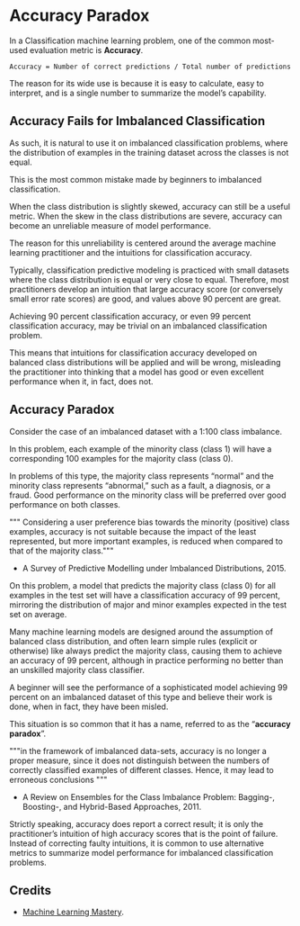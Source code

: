 # Accuracy Paradox

In a Classification machine learning problem, one of the common most-used evaluation metric is __Accuracy__.

```
Accuracy = Number of correct predictions / Total number of predictions
```

The reason for its wide use is because it is easy to calculate, easy to interpret, and is a single number to summarize the model’s capability.

## Accuracy Fails for Imbalanced Classification

As such, it is natural to use it on imbalanced classification problems, where the distribution of examples in the training dataset across the classes is not equal.

This is the most common mistake made by beginners to imbalanced classification.

When the class distribution is slightly skewed, accuracy can still be a useful metric. When the skew in the class distributions are severe, accuracy can become an unreliable measure of model performance.

The reason for this unreliability is centered around the average machine learning practitioner and the intuitions for classification accuracy.

Typically, classification predictive modeling is practiced with small datasets where the class distribution is equal or very close to equal. Therefore, most practitioners develop an intuition that large accuracy score (or conversely small error rate scores) are good, and values above 90 percent are great.

Achieving 90 percent classification accuracy, or even 99 percent classification accuracy, may be trivial on an imbalanced classification problem.

This means that intuitions for classification accuracy developed on balanced class distributions will be applied and will be wrong, misleading the practitioner into thinking that a model has good or even excellent performance when it, in fact, does not.

## Accuracy Paradox
Consider the case of an imbalanced dataset with a 1:100 class imbalance.

In this problem, each example of the minority class (class 1) will have a corresponding 100 examples for the majority class (class 0).

In problems of this type, the majority class represents “normal” and the minority class represents “abnormal,” such as a fault, a diagnosis, or a fraud. Good performance on the minority class will be preferred over good performance on both classes.

"""
Considering a user preference bias towards the minority (positive) class examples, accuracy is not suitable because the impact of the least represented, but more important examples, is reduced when compared to that of the majority class."""
- A Survey of Predictive Modelling under Imbalanced Distributions, 2015.

On this problem, a model that predicts the majority class (class 0) for all examples in the test set will have a classification accuracy of 99 percent, mirroring the distribution of major and minor examples expected in the test set on average.

Many machine learning models are designed around the assumption of balanced class distribution, and often learn simple rules (explicit or otherwise) like always predict the majority class, causing them to achieve an accuracy of 99 percent, although in practice performing no better than an unskilled majority class classifier.

A beginner will see the performance of a sophisticated model achieving 99 percent on an imbalanced dataset of this type and believe their work is done, when in fact, they have been misled.

This situation is so common that it has a name, referred to as the “__accuracy paradox__”.

"""in the framework of imbalanced data-sets, accuracy is no longer a proper measure, since it does not distinguish between the numbers of correctly classified examples of different classes. Hence, it may lead to erroneous conclusions """
- A Review on Ensembles for the Class Imbalance Problem: Bagging-, Boosting-, and Hybrid-Based Approaches, 2011.

Strictly speaking, accuracy does report a correct result; it is only the practitioner’s intuition of high accuracy scores that is the point of failure. Instead of correcting faulty intuitions, it is common to use alternative metrics to summarize model performance for imbalanced classification problems.

## Credits
- [Machine Learning Mastery](https://machinelearningmastery.com/failure-of-accuracy-for-imbalanced-class-distributions/).